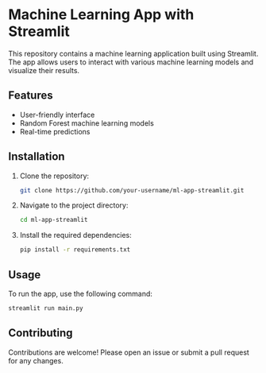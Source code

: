 # Machine Learning App with Streamlit

This repository contains a machine learning application built using Streamlit. The app allows users to interact with various machine learning models and visualize their results.

## Features

- User-friendly interface
- Random Forest machine learning models
- Real-time predictions

## Installation

1. Clone the repository:
    ```bash
    git clone https://github.com/your-username/ml-app-streamlit.git
    ```
2. Navigate to the project directory:
    ```bash
    cd ml-app-streamlit
    ```
3. Install the required dependencies:
    ```bash
    pip install -r requirements.txt
    ```

## Usage

To run the app, use the following command:
```bash
streamlit run main.py
```

## Contributing

Contributions are welcome! Please open an issue or submit a pull request for any changes.
